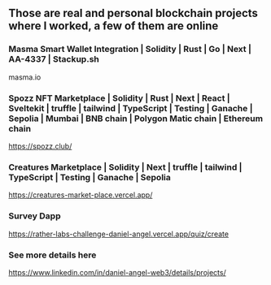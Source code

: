 ## Those are real and personal blockchain projects where I worked, a few of them are online

### Masma Smart Wallet Integration | Solidity | Rust | Go | Next | AA-4337 | Stackup.sh 
masma.io

### Spozz NFT Marketplace | Solidity | Rust | Next | React | Sveltekit | truffle | tailwind | TypeScript | Testing | Ganache | Sepolia | Mumbai | BNB chain | Polygon Matic chain | Ethereum chain
https://spozz.club/

### Creatures Marketplace | Solidity | Next | truffle | tailwind | TypeScript | Testing | Ganache | Sepolia
https://creatures-market-place.vercel.app/

### Survey Dapp
https://rather-labs-challenge-daniel-angel.vercel.app/quiz/create

### See more details here
https://www.linkedin.com/in/daniel-angel-web3/details/projects/

